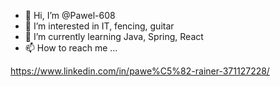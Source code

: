 - 👋 Hi, I’m @Pawel-608
- 👀 I’m interested in IT, fencing, guitar
- 🌱 I’m currently learning Java, Spring, React
- 📫 How to reach me ...

https://www.linkedin.com/in/pawe%C5%82-rainer-371127228/

<!---
Pawel-608/Pawel-608 is a ✨ special ✨ repository because its `README.md` (this file) appears on your GitHub profile.
You can click the Preview link to take a look at your changes.
--->
